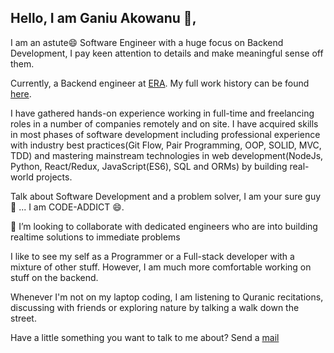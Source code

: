 ## Hello, I am Ganiu Akowanu 👋,

I am an astute😄 Software Engineer with a huge focus on Backend Development, I pay keen attention to details and make meaningful sense off them.

Currently, a Backend engineer at [ERA](https://emergencyresponseafrica.com). My full work history can be found [here](https://linkedin.com/in/ganiu-akowanu-431a59185).

I have gathered hands-on experience working in full-time and freelancing roles in a number of companies remotely and on site. I have acquired skills in most phases of software development including professional experience with industry best practices(Git Flow, Pair Programming, OOP, SOLID, MVC, TDD) and mastering mainstream technologies in web development(NodeJs, Python, React/Redux, JavaScript(ES6), SQL and ORMs) by building real-world projects.

Talk about Software Development and a problem solver, I am your sure guy 👯 ... I am CODE-ADDICT 😄.

👯 I’m looking to collaborate with dedicated engineers who are into building realtime solutions to immediate problems

I like to see my self as a Programmer or a Full-stack developer with a mixture of other stuff. However, I am much more comfortable working on stuff on the backend.

Whenever I'm not on my laptop coding, I am listening to Quranic recitations, discussing with friends or exploring nature by talking a walk down the street.

Have a little something you want to talk to me about? Send a [mail](https://mailto:ganiu.akowanu@gmail.com)
